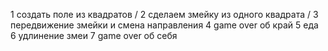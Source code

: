 1 создать поле из квадратов \/
2 сделаем змейку из одного квадрата \/
3 передвижение змейки и смена направления
4 game over об край
5 еда
6 удлинение змеи
7 game over об себя